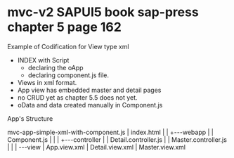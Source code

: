 # mvc-v2 SAPUI5 book sap-press chapter 5 page 162
Example of Codification for View type xml

- INDEX with Script
  - declaring the oApp
  - declaring component.js file.
- Views in xml format.
- App view has embedded master and detail pages
- no CRUD yet as chapter 5.5 does not yet.
- oData and data created manually in Component.js

App's  Structure

mvc-app-simple-xml-with-component.js
|   index.html
|   |
+---webapp
|   |   Component.js
|   |
|   +---controller
|   |       Detail.controller.js
|   |       Master.controller.js
|   |
|   \---view
|           App.view.xml
|           Detail.view.xml
|           Master.view.xml

